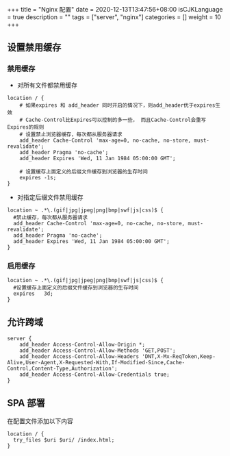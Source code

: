 +++
title = "Nginx 配置"
date = 2020-12-13T13:47:56+08:00
isCJKLanguage = true
description = ""
tags = ["server", "nginx"]
categories = []
weight = 10
+++


## 设置禁用缓存

### 禁用缓存
* 对所有文件都禁用缓存

```
location / {
    # 如果expires 和 add_header 同时开启的情况下，则add_header优于expires生效
    # Cache-Control比Expires可以控制的多一些， 而且Cache-Control会重写Expires的规则
    # 设置禁止浏览器缓存，每次都从服务器请求
    add_header Cache-Control 'max-age=0, no-cache, no-store, must-revalidate';
    add_header Pragma 'no-cache';
    add_header Expires 'Wed, 11 Jan 1984 05:00:00 GMT';

    # 设置缓存上面定义的后缀文件缓存到浏览器的生存时间
    expires -1s;
}
```

* 对指定后缀文件禁用缓存

```
location ~ .*\.(gif|jpg|jpeg|png|bmp|swf|js|css)$ {
  #禁止缓存，每次都从服务器请求
  add_header Cache-Control 'max-age=0, no-cache, no-store, must-revalidate';
  add_header Pragma 'no-cache';
  add_header Expires 'Wed, 11 Jan 1984 05:00:00 GMT';
}
```

### 启用缓存
```
location ~ .*\.(gif|jpg|jpeg|png|bmp|swf|js|css)$ {
  #设置缓存上面定义的后缀文件缓存到浏览器的生存时间
  expires   3d;
}
```

## 允许跨域
```
server {
    add_header Access-Control-Allow-Origin *;
    add_header Access-Control-Allow-Methods 'GET,POST';
    add_header Access-Control-Allow-Headers 'DNT,X-Mx-ReqToken,Keep-Alive,User-Agent,X-Requested-With,If-Modified-Since,Cache-Control,Content-Type,Authorization';
    add_header Access-Control-Allow-Credentials true;
}
```

## SPA 部署

在配置文件添加以下内容

```
location / {
  try_files $uri $uri/ /index.html;
}
```
